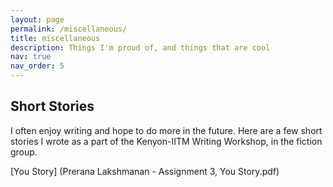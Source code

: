 ```yaml
---
layout: page
permalink: /miscellaneous/
title: miscellaneous
description: Things I'm proud of, and things that are cool
nav: true
nav_order: 5
---
```


## Short Stories 
I often enjoy writing and hope to do more in the future. Here are a few short stories I wrote as a part of the Kenyon-IITM Writing Workshop, in the fiction group. 

[You Story] (Prerana Lakshmanan - Assignment 3, You Story.pdf)


